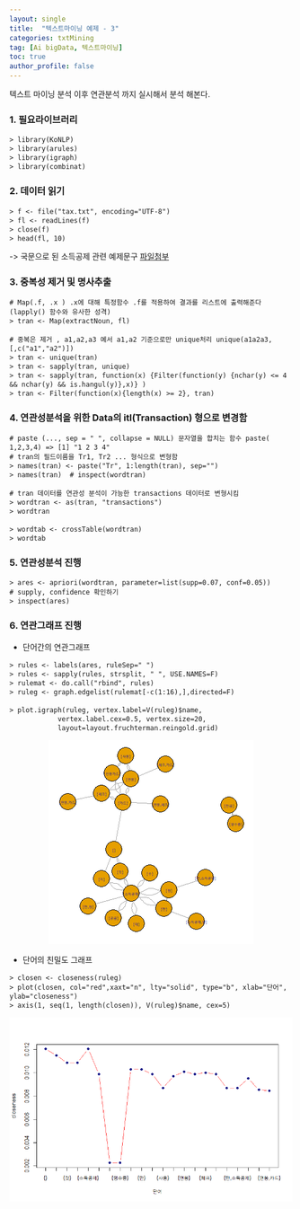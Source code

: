 ```yaml
---
layout: single
title:  "텍스트마이닝 예제 - 3"
categories: txtMining
tag: [Ai bigData, 텍스트마이닝]
toc: true
author_profile: false
---
```


텍스트 마이닝 분석 이후 연관분석 까지 실시해서 분석 해본다.

### 1. 필요라이브러리

```{r}
> library(KoNLP)
> library(arules)
> library(igraph)
> library(combinat)
```


### 2. 데이터 읽기
```{r}
> f <- file("tax.txt", encoding="UTF-8")
> fl <- readLines(f)
> close(f)
> head(fl, 10)
```

-> 국문으로 된 소득공제 관련 예제문구 [파일첨부](../../images/2022-03-25-txtMining-ex2/tax.txt)


### 3. 중복성 제거 및 명사추출
```{r}
# Map(.f, .x ) .x에 대해 특정함수 .f를 적용하여 결과를 리스트에 출력해준다(lapply() 함수와 유사한 성격)
> tran <- Map(extractNoun, fl)

# 중복은 제거 , a1,a2,a3 예서 a1,a2 기준으로만 unique처리 unique(a1a2a3,[,c("a1","a2")])
> tran <- unique(tran)
> tran <- sapply(tran, unique)
> tran <- sapply(tran, function(x) {Filter(function(y) {nchar(y) <= 4 && nchar(y) && is.hangul(y)},x)} )
> tran <- Filter(function(x){length(x) >= 2}, tran)
```

### 4. 연관성분석을 위한 Data의 itl(Transaction) 형으로 변경함

```{r}
# paste (..., sep = " ", collapse = NULL) 문자열을 합치는 함수 paste( 1,2,3,4) => [1] "1 2 3 4"
# tran의 필드이름을 Tr1, Tr2 ... 형식으로 변형함
> names(tran) <- paste("Tr", 1:length(tran), sep="")
> names(tran)  # inspect(wordtran)

# tran 데이터를 연관성 분석이 가능한 transactions 데이터로 변형시킴
> wordtran <- as(tran, "transactions")
> wordtran

> wordtab <- crossTable(wordtran)
> wordtab
```


### 5. 연관성분석 진행
```{r}
> ares <- apriori(wordtran, parameter=list(supp=0.07, conf=0.05))
# supply, confidence 확인하기
> inspect(ares)
```


### 6. 연관그래프 진행
* 단어간의 연관그래프
  
```{r}
> rules <- labels(ares, ruleSep=" ")
> rules <- sapply(rules, strsplit, " ", USE.NAMES=F)
> rulemat <- do.call("rbind", rules)
> ruleg <- graph.edgelist(rulemat[-c(1:16),],directed=F)

> plot.igraph(ruleg, vertex.label=V(ruleg)$name,
            vertex.label.cex=0.5, vertex.size=20,
            layout=layout.fruchterman.reingold.grid)

```

<center><img src="../../images/2022-03-25-txtMining-ex3/txtmin-1.png"></center>


* 단어의 친밀도 그래프
```{r}
> closen <- closeness(ruleg)
> plot(closen, col="red",xaxt="n", lty="solid", type="b", xlab="단어", ylab="closeness")
> axis(1, seq(1, length(closen)), V(ruleg)$name, cex=5)
```

<center><img src="../../images/2022-03-25-txtMining-ex3/txtmin-2.png"></center>